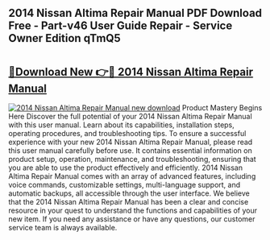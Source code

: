 ## 2014 Nissan Altima Repair Manual PDF Download Free - Part-v46 User Guide Repair - Service Owner Edition qTmQ5

# <h2><a href="http://bc40967.oget.top/?id=2014+Nissan+Altima+Repair+Manual">🔗Download New 👉🔴 2014 Nissan Altima Repair Manual</a></h2>

[![2014 Nissan Altima Repair Manual new download](https://i.imgur.com/5g1atiW.png)](http://bc40967.oget.top/?id=2014+Nissan+Altima+Repair+Manual)
Product Mastery Begins Here Discover the full potential of your 2014 Nissan Altima Repair Manual with this user manual. Learn about its capabilities, installation steps, operating procedures, and troubleshooting tips. To ensure a successful experience with your new 2014 Nissan Altima Repair Manual, please read this user manual carefully before use. It contains essential information on product setup, operation, maintenance, and troubleshooting, ensuring that you are able to use the product effectively and efficiently. 2014 Nissan Altima Repair Manual comes with an array of advanced features, including voice commands, customizable settings, multi-language support, and automatic backups, all accessible through the user interface. We believe that the 2014 Nissan Altima Repair Manual has been a clear and concise resource in your quest to understand the functions and capabilities of your new item. If you need any assistance or have any questions, our customer service team is always available.
